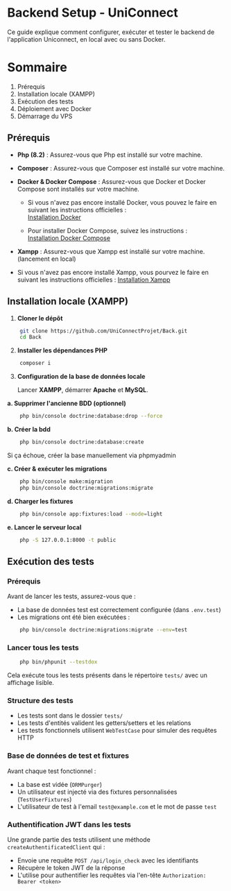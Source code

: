 # Backend Setup - UniConnect 

Ce guide explique comment configurer, exécuter et tester le backend de l'application Uniconnect, en local avec ou sans Docker.

# Sommaire 
1. Prérequis
2. Installation locale (XAMPP)
3. Exécution des tests
4. Déploiement avec Docker
5. Démarrage du VPS

## Prérequis

- **Php (8.2)** : Assurez-vous que Php est installé sur votre machine.

- **Composer** : Assurez-vous que Composer est installé sur votre machine.

- **Docker & Docker Compose** : Assurez-vous que Docker et Docker Compose sont installés sur votre machine.
  
  - Si vous n'avez pas encore installé Docker, vous pouvez le faire en suivant les instructions officielles :  
    [Installation Docker](https://docs.docker.com/get-docker/)

  - Pour installer Docker Compose, suivez les instructions :  
    [Installation Docker Compose](https://docs.docker.com/compose/install/)

- **Xampp** : Assurez-vous que Xampp est installé sur votre machine. (lancement en local)
 - Si vous n'avez pas encore installé Xampp, vous pourvez le faire en suivant les instructions officielles : 
    [Installation Xampp](https://www.apachefriends.org/fr/index.html)

## Installation locale (XAMPP)

1. **Cloner le dépôt**
```bash
    git clone https://github.com/UniConnectProjet/Back.git
    cd Back
```

2. **Installer les dépendances PHP**
```bash 
    composer i
```

3. **Configuration de la base de données locale**

    Lancer **XAMPP**, démarrer **Apache** et **MySQL**.

**a. Supprimer l'ancienne BDD (optionnel)**
```bash
    php bin/console doctrine:database:drop --force
```

**b. Créer la bdd**
```bash 
    php bin/console doctrine:database:create
```
Si ça échoue, créer la base manuellement via phpmyadmin

**c. Créer & exécuter les migrations**
```bash
    php bin/console make:migration
    php bin/console doctrine:migrations:migrate
```

**d. Charger les fixtures**
```bash
    php bin/console app:fixtures:load --mode=light
```

**e. Lancer le serveur local**
```bash
    php -S 127.0.0.1:8000 -t public
```

## Exécution des tests

### Prérequis
Avant de lancer les tests, assurez-vous que :
- La base de données test est correctement configurée (dans ```.env.test```)
- Les migrations ont été bien exécutées : 
```bash
    php bin/console doctrine:migrations:migrate --env=test
```

### Lancer tous les tests
```bash
    php bin/phpunit --testdox
```
Cela exécute tous les tests présents dans le répertoire ```tests/``` avec un affichage lisible.

### Structure des tests
- Les tests sont dans le dossier ``tests/``
- Les tests d'entités valident les getters/setters et les relations
- Les tests fonctionnels utilisent ``WebTestCase`` pour simuler des requêtes HTTP

### Base de données de test et fixtures
Avant chaque test fonctionnel :
- La base est vidée (``ORMPurger``)
- Un utilisateur est injecté via des fixtures personnalisées (``TestUserFixtures``)
- L'utilisateur de test à l'email ``test@example.com`` et le mot de passe ``test``

### Authentification JWT dans les tests
Une grande partie des tests utilisent une méthode ``createAuthentificatedClient`` qui :
- Envoie une requête ``POST /api/login_check`` avec les identifiants
- Récupère le token JWT de la réponse 
- L'utilise pour authentifier les requêtes via l'en-tête ``Authorization: Bearer <token>``